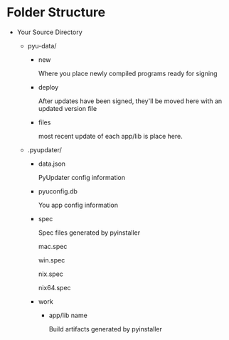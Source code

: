 # Folder Structure

* Your Source Directory
    * pyu-data/

        * new

            Where you place newly compiled programs ready for signing

        * deploy

            After updates have been signed, they'll be moved here with an updated version file

        * files

            most recent update of each app/lib is place here.


    * .pyupdater/

        * data.json

            PyUpdater config information

        * pyuconfig.db

            You app config information

        * spec

            Spec files generated by pyinstaller

            mac.spec

            win.spec

            nix.spec

            nix64.spec

        * work

            * app/lib name

                Build artifacts generated by pyinstaller
